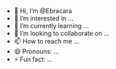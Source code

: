- 👋 Hi, I’m @Ebracara
- 👀 I’m interested in ...
- 🌱 I’m currently learning ...
- 💞️ I’m looking to collaborate on ...
- 📫 How to reach me ...
- 😄 Pronouns: ...
- ⚡ Fun fact: ...

<!---
Ebracara/Ebracara is a ✨ special ✨ repository because its `README.md` (this file) appears on your GitHub profile.
You can click the Preview link to take a look at your changes.
--->
